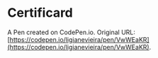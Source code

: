 # Certificard

A Pen created on CodePen.io. Original URL: [https://codepen.io/ligianevieira/pen/VwWEaKR](https://codepen.io/ligianevieira/pen/VwWEaKR).


